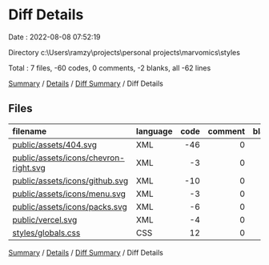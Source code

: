 # Diff Details

Date : 2022-08-08 07:52:19

Directory c:\\Users\\ramzy\\projects\\personal projects\\marvomics\\styles

Total : 7 files,  -60 codes, 0 comments, -2 blanks, all -62 lines

[Summary](results.md) / [Details](details.md) / [Diff Summary](diff.md) / Diff Details

## Files
| filename | language | code | comment | blank | total |
| :--- | :--- | ---: | ---: | ---: | ---: |
| [public/assets/404.svg](/public/assets/404.svg) | XML | -46 | 0 | -1 | -47 |
| [public/assets/icons/chevron-right.svg](/public/assets/icons/chevron-right.svg) | XML | -3 | 0 | -1 | -4 |
| [public/assets/icons/github.svg](/public/assets/icons/github.svg) | XML | -10 | 0 | -1 | -11 |
| [public/assets/icons/menu.svg](/public/assets/icons/menu.svg) | XML | -3 | 0 | -1 | -4 |
| [public/assets/icons/packs.svg](/public/assets/icons/packs.svg) | XML | -6 | 0 | -1 | -7 |
| [public/vercel.svg](/public/vercel.svg) | XML | -4 | 0 | 0 | -4 |
| [styles/globals.css](/styles/globals.css) | CSS | 12 | 0 | 3 | 15 |

[Summary](results.md) / [Details](details.md) / [Diff Summary](diff.md) / Diff Details
